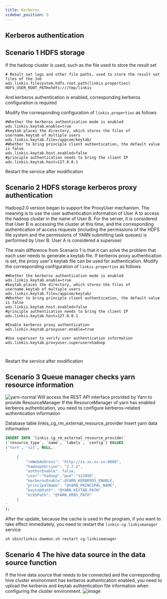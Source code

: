 ```yaml
---
title: Kerberos
sidebar_position: 5
---
```


## Kerberos authentication

## Scenario 1 HDFS storage
If the hadoop cluster is used, such as the file used to store the result set
```shell script
# Result set logs and other file paths, used to store the result set files of the Job wds.linkis.filesystem.hdfs.root.path(linkis.properties)
HDFS_USER_ROOT_PATH=hdfs:///tmp/linkis
```
And kerberos authentication is enabled, corresponding kerberos configuration is required

Modify the corresponding configuration of `linkis.properties` as follows
```properties
#Whether the kerberos authentication mode is enabled
wds.linkis.keytab.enable=true
#keytab places the directory, which stores the files of username.keytab of multiple users
wds.linkis.keytab.file=/appcom/keytab/
#Whether to bring principle client authentication, the default value is false
wds.linkis.keytab.host.enabled=false
#principle authentication needs to bring the client IP
wds.linkis.keytab.host=127.0.0.1
```
Restart the service after modification


## Scenario 2 HDFS storage kerberos proxy authentication

Hadoop2.0 version began to support the ProxyUser mechanism. The meaning is to use the user authentication information of User A to access the hadoop cluster in the name of User B.
For the server, it is considered that User B is accessing the cluster at this time, and the corresponding authentication of access requests (including the permissions of the HDFS file system and the permissions of YARN submitting task queues) is performed by User B.
User A is considered a superuser.

The main difference from Scenario 1 is that it can solve the problem that each user needs to generate a keytab file. If kerberos proxy authentication is set, the proxy user's keytab file can be used for authentication.
Modify the corresponding configuration of `linkis.properties` as follows

```properties
#Whether the kerberos authentication mode is enabled
wds.linkis.keytab.enable=true
#keytab places the directory, which stores the files of username.keytab of multiple users
wds.linkis.keytab.file=/appcom/keytab/
#Whether to bring principle client authentication, the default value is false
wds.linkis.keytab.host.enabled=false
#principle authentication needs to bring the client IP
wds.linkis.keytab.host=127.0.0.1

#Enable kerberos proxy authentication
wds.linkis.keytab.proxyuser.enable=true

#Use superuser to verify user authentication information
wds.linkis.keytab.proxyuser.superuser=hadoop



```
Restart the service after modification

## Scenario 3 Queue manager checks yarn resource information
![yarn-normal](/Images-zh/auth/yarn-normal.png)
Will access the REST API interface provided by Yarn to provide ResourceManager
If the ResourceManager of yarn has enabled kerberos authentication, you need to configure kerberos-related authentication information

Database table linkis_cg_rm_external_resource_provider
Insert yarn data information
```sql
INSERT INTO `linkis_cg_rm_external_resource_provider`
(`resource_type`, `name`, `labels`, `config`) VALUES
('Yarn', 'sit', NULL,
'
     {
         "rmWebAddress": "http://xx.xx.xx.xx:8088",
         "hadoopVersion": "2.7.2",
         "authorEnable": false,
         "user":"hadoop","pwd":"123456",
         "kerberosEnable":@YARN_KERBEROS_ENABLE,
         "principalName": "@YARN_PRINCIPAL_NAME",
         "keytabPath": "@YARN_KEYTAB_PATH"
         "krb5Path": "@YARN_KRB5_PATH"
     }
'
);

```
After the update, because the cache is used in the program, if you want to take effect immediately, you need to restart the `linkis-cg-linkismanager` service

```shell script
sh sbin/linkis-daemon.sh restart cg-linkismanager
```



## Scenario 4 The hive data source in the data source function

If the hive data source that needs to be connected and the corresponding hive cluster environment has kerberos authentication enabled, you need to upload the kerberos and keytab authentication file information when configuring the cluster environment.
![image](/Images-zh/auth/dsm-kerberos.png)